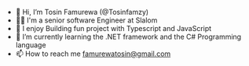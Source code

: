 - 👋 Hi, I’m Tosin Famurewa (@Tosinfamzy)
- 🙌🏾 I'm a senior software Engineer at Slalom
- 👀 I enjoy Building fun project with Typescript and JavaScript
- 🌱 I’m currently learning the .NET framework and the C# Programming language
- 📫 How to reach me famurewatosin@gmail.com

<!---
Tosinfamzy/Tosinfamzy is a ✨ special ✨ repository because its `README.md` (this file) appears on your GitHub profile.
You can click the Preview link to take a look at your changes.
--->
